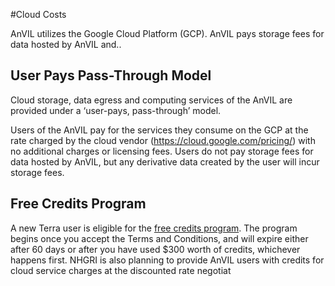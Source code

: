 #Cloud Costs




AnVIL utilizes the Google Cloud Platform (GCP). AnVIL pays storage fees for data hosted by AnVIL and.. 
 
 
 ## User Pays Pass-Through Model
 
 Cloud storage, data egress and computing services of the AnVIL are provided under a ‘user-pays, pass-through’ model. 

Users of the AnVIL pay for the services they consume on the GCP at the rate charged by the cloud vendor (<https://cloud.google.com/pricing/>) with no additional charges or licensing fees. Users do not pay storage fees for data hosted by AnVIL, but any derivative data created by the user will incur storage fees.

## Free Credits Program
A new Terra user is eligible for the [free credits program](https://support.terra.bio/hc/en-us/articles/360027940952#Free%20Credits%20Overview). The program begins once you accept the Terms and Conditions, and will expire either after 60 days or after you have used $300 worth of credits, whichever happens first. NHGRI is also planning to provide AnVIL users with credits for cloud service charges at the discounted rate negotiat